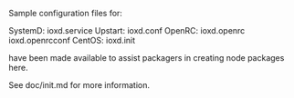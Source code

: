 Sample configuration files for:

SystemD: ioxd.service
Upstart: ioxd.conf
OpenRC:  ioxd.openrc
         ioxd.openrcconf
CentOS:  ioxd.init

have been made available to assist packagers in creating node packages here.

See doc/init.md for more information.
